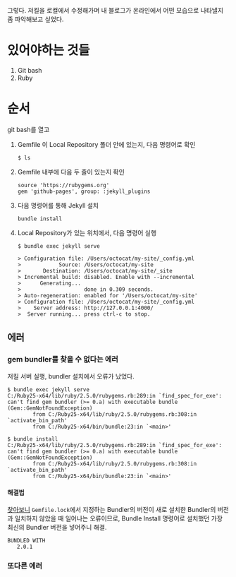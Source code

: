 
그렇다.
저킬을 로컬에서 수정해가며
내 블로그가 온라인에서 어떤 모습으로 나타낼지 좀 파악해보고 싶었다.

# 있어야하는 것들

1. Git bash 
2. Ruby

# 순서 

git bash를 열고

1. Gemfile 이 Local Repository 폴더 안에 있는지, 다음 명령어로 확인 
    ```
    $ ls
    ```
2. Gemfile 내부에 다음 두 줄이 있는지 확인
    ```
    source 'https://rubygems.org'
    gem 'github-pages', group: :jekyll_plugins
    ```
3. 다음 명령어를 통해 Jekyll 설치 

    ```
    bundle install
    ```
4. Local Repository가 있는 위치에서, 다음 명령어 실행

    ```
    $ bundle exec jekyll serve

    > Configuration file: /Users/octocat/my-site/_config.yml
    >            Source: /Users/octocat/my-site
    >       Destination: /Users/octocat/my-site/_site
    > Incremental build: disabled. Enable with --incremental
    >      Generating...
    >                    done in 0.309 seconds.
    > Auto-regeneration: enabled for '/Users/octocat/my-site'
    > Configuration file: /Users/octocat/my-site/_config.yml
    >    Server address: http://127.0.0.1:4000/
    >  Server running... press ctrl-c to stop.
    ```

## 에러

### gem bundler를 찾을 수 없다는 에러

저킬 서버 실행, bundler 설치에서 오류가 났었다.

```
$ bundle exec jekyll serve
C:/Ruby25-x64/lib/ruby/2.5.0/rubygems.rb:289:in `find_spec_for_exe': can't find gem bundler (>= 0.a) with executable bundle (Gem::GemNotFoundException)
        from C:/Ruby25-x64/lib/ruby/2.5.0/rubygems.rb:308:in `activate_bin_path'
        from C:/Ruby25-x64/bin/bundle:23:in `<main>'

$ bundle install
C:/Ruby25-x64/lib/ruby/2.5.0/rubygems.rb:289:in `find_spec_for_exe': can't find gem bundler (>= 0.a) with executable bundle (Gem::GemNotFoundException)
        from C:/Ruby25-x64/lib/ruby/2.5.0/rubygems.rb:308:in `activate_bin_path'
        from C:/Ruby25-x64/bin/bundle:23:in `<main>'
```

#### 해결법

[찾아보니](https://stackoverflow.com/questions/47026174/find-spec-for-exe-cant-find-gem-bundler-0-a-gemgemnotfoundexception#answer-54038218) `Gemfile.lock`에서 지정하는 Bundler의 버전이
새로 설치한 Bundler의 버전과 일치하지 않았을 때 일어나는 오류이므로,
Bundle Install 명령어로 설치했던 가장 최신의 Bundler 버전을 넣어주니 해결.


```
BUNDLED WITH
   2.0.1
```

### 또다른 에러


